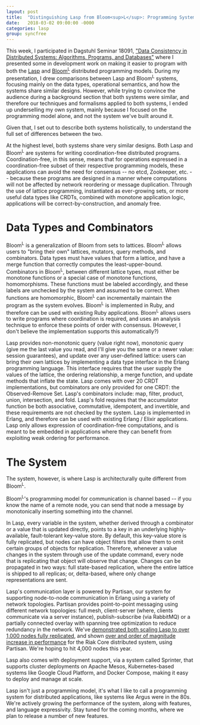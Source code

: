 ```yaml
---
layout: post
title:  "Distinguishing Lasp from Bloom<sup>L</sup>: Programming System vs. Programming Model"
date:   2018-03-02 09:00:00 -0000
categories: lasp
group: syncfree
---
```


This week, I participated in Dagstuhl Seminar 18091, ["Data Consistency in Distributed Systems: Algorithms, Programs, and Databases"](https://www.dagstuhl.de/en/program/calendar/semhp/?semnr=18091) where I presented some in development work on making it easier to program with both the [Lasp](https://dl.acm.org/citation.cfm?id=2790449.2790525) and [Bloom<sup>L</sup>](https://dl.acm.org/citation.cfm?id=2391230) distributed programming models.  During my presentation, I drew comparisons between Lasp and Bloom<sup>L</sup> systems, focusing mainly on the data types, operational semantics, and how the systems share similar designs.  However, while trying to convince the audience during a background section that both systems were similar, and therefore our techniques and formalisms applied to both systems, I ended up underselling my own system, mainly because I focused on the programming model alone, and not the system we've built around it.

Given that, I set out to describe both systems holistically, to understand the full set of differences between the two.

At the highest level, both systems share very similar designs.  Both Lasp and Bloom<sup>L</sup> are systems for writing coordination-free distributed programs.  Coordination-free, in this sense, means that for operations expressed in a coordination-free subset of their respective programming models, these applications can avoid the need for consensus -- no etcd, Zookeeper, etc. -- because these programs are designed in a manner where computations will not be affected by network reordering or message duplication.  Through the use of lattice programming, instantiated as ever-growing sets, or more useful data types like CRDTs, combined with monotone application logic, applications will be correct-by-construction, and anomaly free.

# Data Types and Combinators

Bloom<sup>L</sup> is a generalization of Bloom from sets to lattices.  Bloom<sup>L</sup> allows users to "bring their own" lattices, mutators, query methods, and combinators.  Data types must have values that form a lattice, and have a merge function that correctly computes the least-upper-bound.  Combinators in Bloom<sup>L</sup>, between different lattice types, must either be monotone functions or a special case of monotone functions, homomorphisms.   These functions must be labeled accordingly, and these labels are unchecked by the system and assumed to be correct.  When functions are homomorphic, Bloom<sup>L</sup> can incrementally maintain the program as the system evolves.  Bloom<sup>L</sup> is implemented in Ruby, and therefore can be used with existing Ruby applications.  Bloom<sup>L</sup> allows users to write programs where coordination is required, and uses an analysis technique to enforce these points of order with consensus. (However, I don't believe the implementation supports this automatically?)

Lasp provides non-monotonic query (value right now), monotonic query (give me the last value you read, and I'll give you the same or a newer value: session guarantees), and update over any user-defined lattice: users can bring their own lattices by implementing a data type interface in the Erlang programming language.  This interface requires that the user supply the values of the lattice, the ordering relationship, a merge function, and update methods that inflate the state.  Lasp comes with over 20 CRDT implementations, but combinators are only provided for one CRDT: the Observed-Remove Set.  Lasp's combinators include: map, filter, product, union, intersection, and fold.  Lasp's fold requires that the accumulator function be both associative, commutative, idempotent, and invertible, and these requirements are not checked by the system.  Lasp is implemented in Erlang, and therefore can be used with existing Erlang / Elixir applications.  Lasp only allows expression of coordination-free computations, and is meant to be embedded in applications where they can benefit from exploiting weak ordering for performance.

# The System

The system, however, is where Lasp is architecturally quite different from Bloom<sup>L</sup>.  

Bloom<sup>L</sup>'s programming model for communication is channel based -- if you know the name of a remote node, you can send that node a message by monotonically inserting something into the channel.  

In Lasp, every variable in the system, whether derived through a combinator or a value that is updated directly, points to a key in an underlying highly-available, fault-tolerant key-value store.  By default, this key-value store is fully replicated, but nodes can have object filters that allow them to omit certain groups of objects for replication.  Therefore, whenever a value changes in the system through use of the update command, every node that is replicating that object will observe that change.  Changes can be propagated in two ways: full state-based replication, where the entire lattice is shipped to all replicas; or, delta-based, where only change representations are sent. 

Lasp's communication layer is powered by Partisan, our system for supporting node-to-node communication in Erlang using a variety of network topologies.  Partisan provides point-to-point messaging using different network topologies: full mesh, client-server (where, clients communicate via a server instance), publish-subscribe (via RabbitMQ) or a partially connected overlay with spanning tree optimization to reduce redundancy in the network.  We've [demonstrated both scaling Lasp to over 1,000 nodes fully replicated](https://arxiv.org/abs/1708.06423), and shown [over and order of magnitude increase in performance](https://arxiv.org/abs/1802.02652) for the Riak Core distributed system, using Partisan.  We're hoping to hit 4,000 nodes this year.

Lasp also comes with deployment support, via a system called Sprinter, that supports cluster deployments on Apache Mesos, Kubernetes-based systems like Google Cloud Platform, and Docker Compose, making it easy to deploy and manage at scale.

Lasp isn't just a programming model, it's what I like to call a programming system for distributed applications, like systems like Argus were in the 80s.  We're actively growing the performance of the system, along with features, and language expressivity.  Stay tuned for the coming months, where we plan to release a number of new features.
